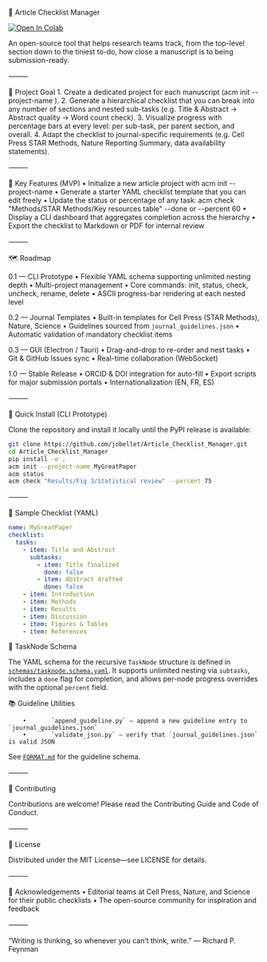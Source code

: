 📝 Article Checklist Manager

[![Open In Colab](https://colab.research.google.com/assets/colab-badge.svg)](https://colab.research.google.com/github/jobellet/Article_Checklist_Manager/blob/main/Colab_Tutorial.ipynb)

An open-source tool that helps research teams track, from the top-level section down to the tiniest to-do, how close a manuscript is to being submission-ready.

⸻

🚀 Project Goal
	1.	Create a dedicated project for each manuscript (acm init --project-name <ProjectName>).
	2.	Generate a hierarchical checklist that you can break into any number of sections and nested sub-tasks (e.g. Title & Abstract → Abstract quality → Word count check).
	3.	Visualize progress with percentage bars at every level: per sub-task, per parent section, and overall.
	4.	Adapt the checklist to journal-specific requirements (e.g. Cell Press STAR Methods, Nature Reporting Summary, data availability statements).

⸻

🧩 Key Features (MVP)
	•	Initialize a new article project with acm init --project-name <ProjectName>
	•	Generate a starter YAML checklist template that you can edit freely
	•	Update the status or percentage of any task: acm check "Methods/STAR Methods/Key resources table" --done or --percent 60
	•	Display a CLI dashboard that aggregates completion across the hierarchy
	•	Export the checklist to Markdown or PDF for internal review

⸻

🗺️ Roadmap

0.1 — CLI Prototype
	•	Flexible YAML schema supporting unlimited nesting depth
	•	Multi-project management
	•	Core commands: init, status, check, uncheck, rename, delete
	•	ASCII progress-bar rendering at each nested level

0.2 — Journal Templates
	•	Built-in templates for Cell Press (STAR Methods), Nature, Science
        •       Guidelines sourced from `journal_guidelines.json`
	•	Automatic validation of mandatory checklist items

0.3 — GUI (Electron / Tauri)
	•	Drag-and-drop to re-order and nest tasks
	•	Git & GitHub Issues sync
	•	Real-time collaboration (WebSocket)

1.0 — Stable Release
	•	ORCID & DOI integration for auto-fill
	•	Export scripts for major submission portals
	•	Internationalization (EN, FR, ES)

⸻

🔧 Quick Install (CLI Prototype)

Clone the repository and install it locally until the PyPI release is available:

```bash
git clone https://github.com/jobellet/Article_Checklist_Manager.git
cd Article_Checklist_Manager
pip install -e .
acm init --project-name MyGreatPaper
acm status
acm check "Results/Fig 3/Statistical review" --percent 75
```


⸻

📝 Sample Checklist (YAML)

```yaml
name: MyGreatPaper
checklist:
  tasks:
    - item: Title and Abstract
      subtasks:
        - item: Title finalized
          done: false
        - item: Abstract drafted
          done: false
    - item: Introduction
    - item: Methods
    - item: Results
    - item: Discussion
    - item: Figures & Tables
    - item: References
```

🔖 TaskNode Schema

The YAML schema for the recursive `TaskNode` structure is defined in
[`schemas/tasknode.schema.yaml`](schemas/tasknode.schema.yaml). It supports
unlimited nesting via `subtasks`, includes a `done` flag for completion, and
allows per-node progress overrides with the optional `percent` field.

📚 Guideline Utilities

        •       `append_guideline.py` – append a new guideline entry to `journal_guidelines.json`
        •       `validate_json.py` – verify that `journal_guidelines.json` is valid JSON

See [`FORMAT.md`](FORMAT.md) for the guideline schema.

⸻

🤝 Contributing

Contributions are welcome! Please read the Contributing Guide and Code of Conduct.

⸻

📜 License

Distributed under the MIT License—see LICENSE for details.

⸻

🙏 Acknowledgements
	•	Editorial teams at Cell Press, Nature, and Science for their public checklists
	•	The open-source community for inspiration and feedback

⸻

“Writing is thinking, so whenever you can’t think, write.” — Richard P. Feynman

